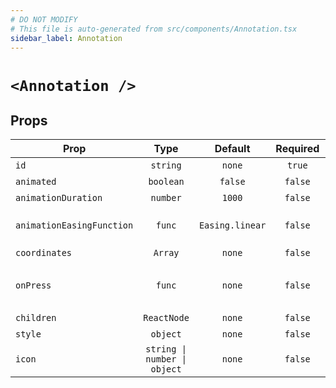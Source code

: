 ```yaml
---
# DO NOT MODIFY
# This file is auto-generated from src/components/Annotation.tsx
sidebar_label: Annotation
---
```


# `<Annotation />`

## Props

| Prop                      |             Type             |     Default     | Required | Description                                                                  |
| ------------------------- | :--------------------------: | :-------------: | :------: | ---------------------------------------------------------------------------- |
| `id`                      |           `string`           |     `none`      |  `true`  | FIX ME NO DESCRIPTION                                                        |
| `animated`                |          `boolean`           |     `false`     | `false`  | FIX ME NO DESCRIPTION                                                        |
| `animationDuration`       |           `number`           |     `1000`      | `false`  | FIX ME NO DESCRIPTION                                                        |
| `animationEasingFunction` |            `func`            | `Easing.linear` | `false`  | FIX ME NO DESCRIPTION<br/>_signature:_`(x:number) => number`                 |
| `coordinates`             |           `Array`            |     `none`      | `false`  | FIX ME NO DESCRIPTION                                                        |
| `onPress`                 |            `func`            |     `none`      | `false`  | FIX ME NO DESCRIPTION<br/>_signature:_`(event:NativeSyntheticEvent) => void` |
| `children`                |         `ReactNode`          |     `none`      | `false`  | FIX ME NO DESCRIPTION                                                        |
| `style`                   |           `object`           |     `none`      | `false`  | FIX ME NO DESCRIPTION                                                        |
| `icon`                    | `string \| number \| object` |     `none`      | `false`  | FIX ME NO DESCRIPTION                                                        |
